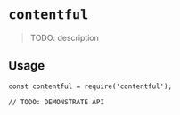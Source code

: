 # `contentful`

> TODO: description

## Usage

```
const contentful = require('contentful');

// TODO: DEMONSTRATE API
```
